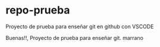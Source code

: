 # repo-prueba
Proyecto de prueba para enseñar git en github con VSCODE

Buenas!!, Proyecto de prueba para enseñar git.
marrano